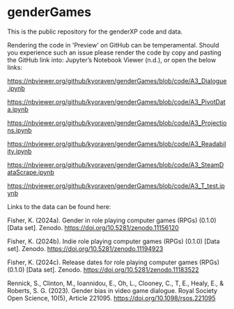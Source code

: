 # genderGames

This is the public repository for the genderXP code and data.

Rendering the code in 'Preview' on GitHub can be temperamental. Should you experience such an issue please render the code by copy and pasting the GitHub link into: Jupyter’s Notebook Viewer (n.d.), or open the below links:

https://nbviewer.org/github/kyoraven/genderGames/blob/code/A3_Dialogue.ipynb

https://nbviewer.org/github/kyoraven/genderGames/blob/code/A3_PivotData.ipynb

https://nbviewer.org/github/kyoraven/genderGames/blob/code/A3_Projections.ipynb

https://nbviewer.org/github/kyoraven/genderGames/blob/code/A3_Readability.ipynb

https://nbviewer.org/github/kyoraven/genderGames/blob/code/A3_SteamDataScrape.ipynb

https://nbviewer.org/github/kyoraven/genderGames/blob/code/A3_T_test.ipynb


Links to the data can be found here: 

Fisher, K. (2024a). Gender in role playing computer games (RPGs) (0.1.0) [Data set]. Zenodo. https://doi.org/10.5281/zenodo.11156120

Fisher, K. (2024b). Indie role playing computer games (RPGs) (0.1.0) [Data set]. Zenodo. https://doi.org/10.5281/zenodo.11194923

Fisher, K. (2024c). Release dates for role playing computer games (RPGs) (0.1.0) [Data set]. Zenodo. https://doi.org/10.5281/zenodo.11183522

Rennick, S., Clinton, M., Ioannidou, E., Oh, L., Clooney, C., T, E., Healy, E., & Roberts, S. G. (2023). Gender bias in video game dialogue. Royal Society Open Science, 10(5), Article 221095. https://doi.org/10.1098/rsos.221095

